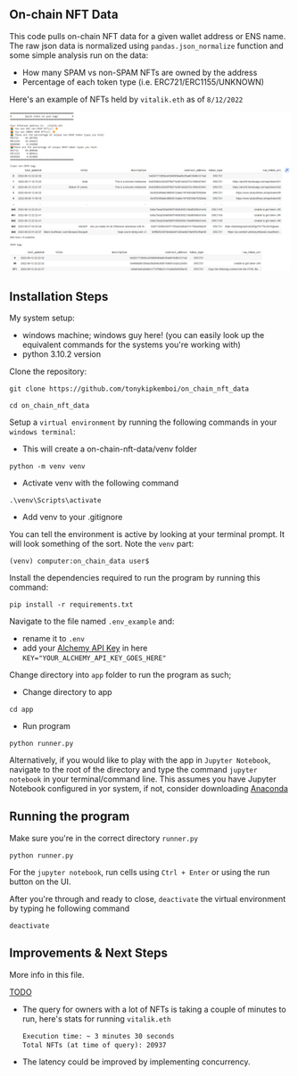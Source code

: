 ## On-chain NFT Data
This code pulls on-chain NFT data for a given wallet address or ENS name. 
The raw json data is normalized using `pandas.json_normalize` function and some simple analysis run on the data:
- How many SPAM vs non-SPAM NFTs are owned by the address
- Percentage of each token type (i.e. ERC721/ERC1155/UNKNOWN)

Here's an example of NFTs held by `vitalik.eth` as of `8/12/2022`

![NFTs held by vitalik.eth](./vitalik_nft_data_snapshot.png)

## Installation Steps
My system setup:
- windows machine; windows guy here! (you can easily look up the equivalent commands for the systems you're working with)
- python 3.10.2 version
  
Clone the repository:

```
git clone https://github.com/tonykipkemboi/on_chain_nft_data
```
```
cd on_chain_nft_data
```
Setup a `virtual environment` by running the following commands in your `windows terminal`:


- This will create a on-chain-nft-data/venv folder
```
python -m venv venv
```

- Activate venv with the following command 
```
.\venv\Scripts\activate
```

- Add venv to your .gitignore


You can tell the environment is active by looking at your terminal prompt. 
It will look something of the sort. Note the `venv` part: 

```
(venv) computer:on_chain_data user$
```

Install the dependencies required to run the program by running this command:

``` 
pip install -r requirements.txt
```

Navigate to the file named `.env_example` and:
- rename it to `.env`
- add your [Alchemy API Key](https://www.alchemy.com/) in here `KEY="YOUR_ALCHEMY_API_KEY_GOES_HERE"`

Change directory into `app` folder to run the program as such;


- Change directory to app
```
cd app
```

- Run program
```
python runner.py
```
Alternatively, if you would like to play with the app in `Jupyter Notebook`, navigate to the root of the directory and type the command
```jupyter notebook``` in your terminal/command line. This assumes you have Jupyter Notebook configured in yor system, if not, consider downloading [Anaconda](https://www.anaconda.com/)

## Running the program

Make sure you're in the correct directory `runner.py`

```
python runner.py
```

For the `jupyter notebook`, run cells using `Ctrl + Enter` or using the run button on the UI.

After you're through and ready to close, `deactivate` the virtual environment by typing he following command

``` 
deactivate
```

## Improvements & Next Steps

More info in this file.

[TODO](./on_chain_data/TODO.md)

- The query for owners with a lot of NFTs is taking a couple of minutes to run, here's stats for running `vitalik.eth`
  ``` 
  Execution time: ~ 3 minutes 30 seconds
  Total NFTs (at time of query): 20937 
  ```
- The latency could be improved by implementing concurrency.

